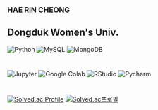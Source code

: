 ### HAE RIN CHEONG
## Dongduk Women's Univ.

![Python](https://img.shields.io/badge/Python-3776AB.svg?&style=for-the-badge&logo=Python&logoColor=white)
![MySQL](https://img.shields.io/badge/MySQL-4479A1.svg?&style=for-the-badge&logo=MySQL&logoColor=white)
![MongoDB](https://img.shields.io/badge/MongoDB-47A248.svg?&style=for-the-badge&logo=MongoDB&logoColor=white)

#
![Jupyter](https://img.shields.io/badge/Jupyter-F36626.svg?&style=for-the-badge&logo=Jupyter&logoColor=white)
![Google Colab](https://img.shields.io/badge/Google%20Colab-F9AB00.svg?&style=for-the-badge&logo=Google%20Colab&logoColor=white)
![RStudio](https://img.shields.io/badge/RStudio-75AADB.svg?&style=for-the-badge&logo=RStudio&logoColor=white)
![Pycharm](https://img.shields.io/badge/Pycharm-000000.svg?&style=for-the-badge&logo=Pycharm&logoColor=white)

# 

[![Solved.ac.Profile](http://mazassumnida.wtf/api/v2/generate_badge?boj=gofls0710)](http://solved.ac/gofls0710/)
[![Solved.ac프로필](http://mazassumnida.wtf/api/generate_badge?boj=gofls0710)](https://solved.ac/gofls0710)

<!--
**haerinch/haerinch** is a ✨ _special_ ✨ repository because its `README.md` (this file) appears on your GitHub profile.

Here are some ideas to get you started:

- 🔭 I’m currently working on ...
- 🌱 I’m currently learning ...
- 👯 I’m looking to collaborate on ...
- 🤔 I’m looking for help with ...
- 💬 Ask me about ...
- 📫 How to reach me: ...
- 😄 Pronouns: ...
- ⚡ Fun fact: ...
-->
